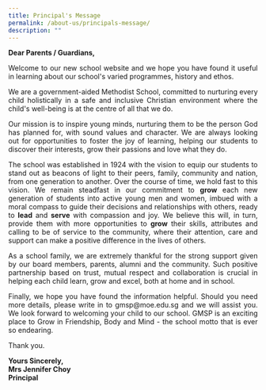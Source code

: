 ```yaml
---
title: Principal's Message
permalink: /about-us/principals-message/
description: ""
---
```

**Dear Parents / Guardians,**

<p style="text-align: justify;">Welcome to&nbsp;our new school website and we hope you have found it useful in learning about our school's varied programmes, history and ethos.  
  
</p><p style="text-align: justify;">We are a government-aided Methodist School, committed to nurturing every child holistically in a safe and inclusive Christian environment where the child's well-being is at the centre of all that we do.  
  
</p><p style="text-align: justify;">Our mission is to inspire young minds, nurturing them to be the person God has planned for, with sound values and character. We are always looking out for opportunities to foster the joy of learning, helping our students to discover their interests, grow their passions and love what they do.  
  
</p><p style="text-align: justify;">The school was established in 1924 with the vision to equip our students to stand out as beacons of light to their peers, family, community and nation, from one generation to another. Over the course of time, we hold fast to this vision. We remain steadfast in our commitment to&nbsp;<b>grow</b>&nbsp;each new generation of students into active young men and women, imbued with a moral compass to guide their decisions and relationships with others, ready to&nbsp;<b>lead</b>&nbsp;and&nbsp;<b>serve</b>&nbsp;with compassion and joy. We believe this will, in turn, provide them with more opportunities to&nbsp;<b>grow</b>&nbsp;their skills, attributes and calling to be of service to the community, where their attention, care and support can make a positive difference in the lives of others.  
  
</p><p style="text-align: justify;">As a school family, we are extremely thankful for the strong support given by our board members, parents, alumni and the community. Such positive partnership based on trust, mutual respect and collaboration is crucial in helping each child learn, grow and excel, both at home and in school.  
  
</p><p style="text-align: justify;">Finally, we hope you have found the information helpful. Should you need more details, please write in to gmsp@moe.edu.sg and we will assist you. We look forward to welcoming your child to our school. GMSP is an exciting place to Grow in Friendship, Body and Mind - the school motto that is ever so endearing.  <br>
  
Thank you.  <br>

<b>Yours Sincerely,</b><br>
<b>Mrs Jennifer Choy</b> <br>
<b>Principal</b></p>
